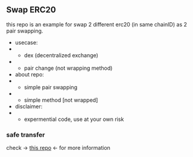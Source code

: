 ## Swap ERC20
this repo is an example for swap 2 different erc20 (in same chainID) as 2 pair swapping.

- usecase:
- - dex (decentralized exchange)
- - pair change (not wrapping method)
- about repo:
- - simple pair swapping
- - simple method [not wrapped]
- disclaimer:
- - expermential code, use at your own risk

### safe transfer
check -> [this repo](https://github.com/mosi-sol/audit/tree/main/wrappedCondition) <- for more information
